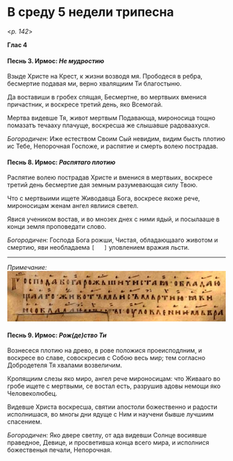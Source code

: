 
# В среду 5 недели трипесна

<*p. 142*>

**Глас 4**

#### Песнь 3. Ирмос: *Не мудростию*

Взыде Христе на Крест, к жизни возводя мя. Прободеся в ребра, бесмертие подавая ми, 
верно хвалящиим Ти благостыню. 

Да воставиши в гробех спящая, Бесмертне, во мертвыих вменися причастник, и воскресе 
третий день, яко Всемогай. 

Мертва видевше Тя, живот мертвым Подавающа, мироносица тощно помазатъ течааху 
плачуще, воскресша же слышавше радоваахуся.

*Богородичен:* Иже естеством Своим Сый невидим, видим бысть плотию ис Тебе, Непорочная 
Госпоже, и распятие и смерть волею пострадав. 

#### Песнь 8. Ирмос: *Распятаго плотию*

Распятие волею пострадав Христе и вменися в мертвыих, воскресе третий день 
бесмертие дая земным разумевающая силу Твою. 

Что с мертвыими ищете Живодавца Бога, воскресе якоже рече, мироносицам женам 
ангел явлиися светел. 

Явися учеником востав, и во мнозех днех с ними ядый, и посылааше в конци земля 
проповедати слово. 

*Богородичен:* Господа Бога рожши, Чистая, обладающааго животом и смертию, 
яви необладаема `[   ]` уловлением вражия льсти.    

---
*Примечание:*
![alt text](./attachment_001.png "Неразборчивый фрагмент")

#### Песнь 9. Ирмос: *Рож(де)ство Ти*

Вознесеся плотию на древо, в рове положися проеисподлним, и воскресе во славе, 
совоскресив с Собою весь мир; тем согласно Добродетеля Тя хвалами возвеличим. 

Кропящиим слезы яко миро, ангел рече мироносицам: что Живааго во гробе ищете 
с мертвыми, се востал есть, разрушив адовы немощи яко Человеколюбец. 

Видевше Христа воскресша, святии апостоли божественно и радости исполнишася, 
во многы дни ядуще с Ним и научени бывше лучшиим спасением. 

*Богородичен:* Яко двере светлу, от ада видевши Солнце восиявше праведное, 
Девице, и просветивша конца всего мира, и исполнися божественыя печали, Непорочная.    

